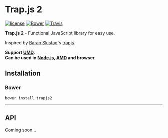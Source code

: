 # Trap.js 2
[![license](https://img.shields.io/github/license/gluons/trapjs2.svg?style=flat-square)](https://github.com/gluons/trapjs2/blob/master/LICENSE)
[![Bower](https://img.shields.io/bower/v/trapjs2.svg?style=flat-square)](https://github.com/gluons/trapjs2)
[![Travis](https://img.shields.io/travis/gluons/trapjs2.svg?style=flat-square)](https://travis-ci.org/gluons/trapjs2)

**Trap.js 2** - Functional JavaScript library for easy use.


Inspired by [Baran Skistad](https://github.com/bjskistad)'s [trapjs](https://github.com/bjskistad/trapjs).

**Support [UMD](https://github.com/umdjs/umd).  
Can be used in [Node.js](https://nodejs.org), [AMD](https://github.com/amdjs/amdjs-api/blob/master/AMD.md) and browser.**

## Installation
### Bower
```
bower install trapjs2
```

---

## API
Coming soon...

